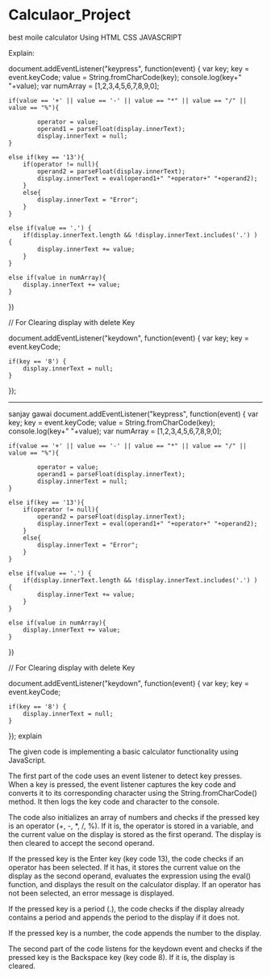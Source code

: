 # Calculaor_Project
best moile calculator Using HTML CSS JAVASCRIPT


Explain:

document.addEventListener("keypress", function(event) {
    var key;
    key =  event.keyCode;
    value = String.fromCharCode(key);
    console.log(key+" "+value);
    var numArray = [1,2,3,4,5,6,7,8,9,0];


    if(value == '+' || value == '-' || value == "*" || value == "/" || value == "%"){
    
            operator = value;
            operand1 = parseFloat(display.innerText);
            display.innerText = null;
    }

    else if(key == '13'){
        if(operator != null){
            operand2 = parseFloat(display.innerText);
            display.innerText = eval(operand1+" "+operator+" "+operand2);
        }
        else{
            display.innerText = "Error";
        }
    }

    else if(value == '.') {
        if(display.innerText.length && !display.innerText.includes('.') ) {
            display.innerText += value;
        }
    }

    else if(value in numArray){
        display.innerText += value;
    }
})


// For Clearing display with delete Key 

document.addEventListener("keydown", function(event) {
    var key;
    key =  event.keyCode;

    if(key == '8') {
        display.innerText = null;
    }
});
*************************************************************************************************************************************

sanjay gawai
document.addEventListener("keypress", function(event) {
    var key;
    key =  event.keyCode;
    value = String.fromCharCode(key);
    console.log(key+" "+value);
    var numArray = [1,2,3,4,5,6,7,8,9,0];


    if(value == '+' || value == '-' || value == "*" || value == "/" || value == "%"){
    
            operator = value;
            operand1 = parseFloat(display.innerText);
            display.innerText = null;
    }

    else if(key == '13'){
        if(operator != null){
            operand2 = parseFloat(display.innerText);
            display.innerText = eval(operand1+" "+operator+" "+operand2);
        }
        else{
            display.innerText = "Error";
        }
    }

    else if(value == '.') {
        if(display.innerText.length && !display.innerText.includes('.') ) {
            display.innerText += value;
        }
    }

    else if(value in numArray){
        display.innerText += value;
    }
})


// For Clearing display with delete Key 

document.addEventListener("keydown", function(event) {
    var key;
    key =  event.keyCode;

    if(key == '8') {
        display.innerText = null;
    }
});
explain

The given code is implementing a basic calculator functionality using JavaScript.

The first part of the code uses an event listener to detect key presses. When a key is pressed, the event listener captures the key code and converts it
to its corresponding character using the String.fromCharCode() method. It then logs the key code and character to the console.

The code also initializes an array of numbers and checks if the pressed key is an operator (+, -, *, /, %). If it is, the operator is stored in a variable,
and the current value on the display is stored as the first operand. The display is then cleared to accept the second operand.

If the pressed key is the Enter key (key code 13), the code checks if an operator has been selected. If it has, it stores the current value on the display
as the second operand, evaluates the expression using the eval() function, and displays the result on the calculator display. If an operator has not been selected,
an error message is displayed.

If the pressed key is a period (.), the code checks if the display already contains a period and appends the period to the display if it does not.

If the pressed key is a number, the code appends the number to the display.

The second part of the code listens for the keydown event and checks if the pressed key is the Backspace key (key code 8). If it is, the display is cleared.
